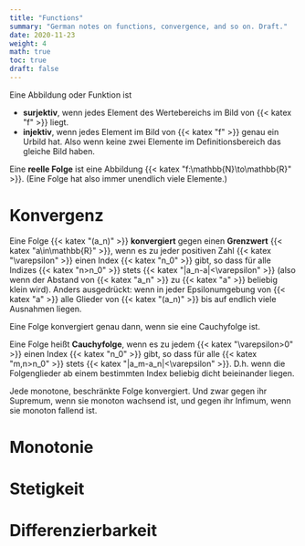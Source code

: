 ```yaml
---
title: "Functions"
summary: "German notes on functions, convergence, and so on. Draft."
date: 2020-11-23
weight: 4
math: true
toc: true
draft: false
---
```


Eine Abbildung oder Funktion ist
* **surjektiv**, wenn jedes Element des Wertebereichs im Bild von {{< katex "f" >}} liegt.
* **injektiv**, wenn jedes Element im Bild von {{< katex "f" >}} genau ein Urbild hat. Also wenn keine zwei Elemente im Definitionsbereich das gleiche Bild haben.

Eine **reelle Folge** ist eine Abbildung {{< katex "f:\mathbb{N}\to\mathbb{R}" >}}. (Eine Folge hat also immer unendlich viele Elemente.)

# Konvergenz

Eine Folge {{< katex "(a_n)" >}} **konvergiert** gegen einen **Grenzwert** {{< katex "a\in\mathbb{R}" >}}, wenn es zu jeder positiven Zahl {{< katex "\varepsilon" >}} einen Index {{< katex "n_0" >}} gibt, so dass für alle Indizes {{< katex "n>n_0" >}} stets {{< katex "|a_n-a|<\varepsilon" >}} (also wenn der Abstand von {{< katex "a_n" >}} zu {{< katex "a" >}} beliebig klein wird).
Anders ausgedrückt: wenn in jeder Epsilonumgebung von {{< katex "a" >}} alle Glieder von {{< katex "(a_n)" >}} bis auf endlich viele Ausnahmen liegen.

Eine Folge konvergiert genau dann, wenn sie eine Cauchyfolge ist.

Eine Folge heißt **Cauchyfolge**, wenn es zu jedem {{< katex "\varepsilon>0" >}} einen Index {{< katex "n_0" >}} gibt, so dass für alle {{< katex "m,n>n_0" >}} stets {{< katex "|a_m-a_n|<\varepsilon" >}}. D.h. wenn die Folgenglieder ab einem bestimmten Index beliebig dicht beieinander liegen.

Jede monotone, beschränkte Folge konvergiert. Und zwar gegen ihr Supremum, wenn sie monoton wachsend ist, und gegen ihr Infimum, wenn sie monoton fallend ist.

# Monotonie

# Stetigkeit

# Differenzierbarkeit
